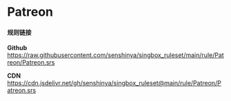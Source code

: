 # Patreon

#### 规则链接

**Github**
https://raw.githubusercontent.com/senshinya/singbox_ruleset/main/rule/Patreon/Patreon.srs

**CDN**
https://cdn.jsdelivr.net/gh/senshinya/singbox_ruleset@main/rule/Patreon/Patreon.srs